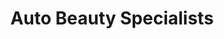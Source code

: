 ---
title: "Auto Beauty Specialists"
url: /saint-louis/auto-beauty-specialists/
shop: car repair
---